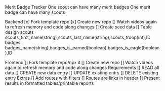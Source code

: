 Merit Badge Tracker
    One scout can have many merit badges
    One merit badge can have many scouts

Backend
	[x] Fork template repo
	[x] Create new repo
    [] Watch videos again to refresh memory and code along changes
	[] Create seed data
    [] Table design
        scouts
            scouts_first_name(string),scouts_last_name(string),scouts_troop(int),ID
        badges
            badges_name(string),badges_is_earned(boolean),badges_is_eagle(boolean),ID


Frontend
	[] Fork template repo/npx it
	[] Create new repo
    [] Watch videos again to refresh memory and code along changes
    Requirements
	    [] READ all data
	    [] CREATE new data entry
	    [] UPDATE existing entry
	    [] DELETE existing entry
    Extras
        [] Add routes with filters
		[] Routes are links in header
		[] Present results in formatted tables/printable reports
